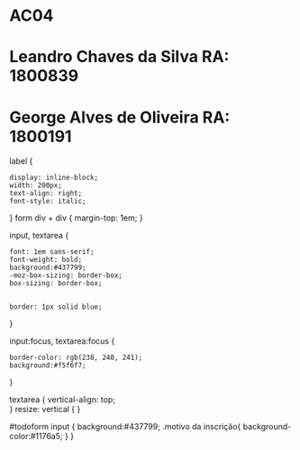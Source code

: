 # AC04
# Leandro Chaves da Silva RA: 1800839
# George Alves de Oliveira RA: 1800191

label {
    
    display: inline-block;
    width: 200px;
    text-align: right;
    font-style: italic;
}
form div + div {
    margin-top: 1em;
}

input, textarea {
   
    font: 1em sans-serif;
    font-weight: bold;
    background:#437799; 
    -moz-box-sizing: border-box;
    box-sizing: border-box;

    
    border: 1px solid blue;
    
}

input:focus, textarea:focus {
   
    border-color: rgb(238, 240, 241);
    background:#f5f6f7; 
}

textarea {
    vertical-align: top;  
}
    resize: vertical {
}

#todoform input {
    background:#437799; 
    .motivo da inscrição{
        background-color:#1176a5; 
   }
}
